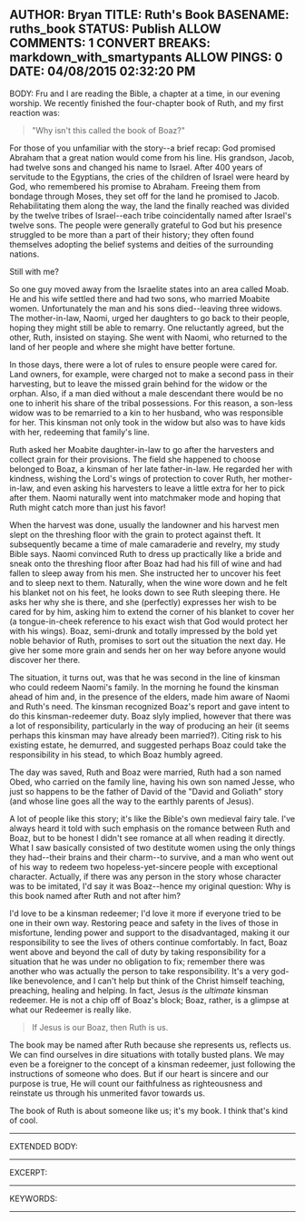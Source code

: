 AUTHOR: Bryan
TITLE: Ruth's Book
BASENAME: ruths_book
STATUS: Publish
ALLOW COMMENTS: 1
CONVERT BREAKS: markdown_with_smartypants
ALLOW PINGS: 0
DATE: 04/08/2015 02:32:20 PM
-----
BODY:
Fru and I are reading the Bible, a chapter at a time, in our evening 
worship. We recently finished the four-chapter book of Ruth, and my 
first reaction was:

> "Why isn't this called the book of Boaz?"

For those of you unfamiliar with the story--a brief recap: God promised 
Abraham that a great nation would come from his line. His grandson, Jacob, 
had twelve sons and changed his name to Israel. After 400 years of 
servitude to the Egyptians, the cries of the children of Israel were heard 
by God, who remembered his promise to Abraham. Freeing them from bondage 
through Moses, they set off for the land he promised to Jacob. 
Rehabilitating them along the way, the land the finally reached was divided by the twelve 
tribes of Israel--each tribe coincidentally named after Israel's twelve sons. 
The people were generally grateful to God but his presence struggled 
to be more than a part of their history; they often found themselves 
adopting the belief systems and deities of the surrounding nations. 

Still with me?

So one guy moved away from the Israelite states into an area called 
Moab. He and his wife settled there and had two sons, who married 
Moabite women. Unfortunately the man and his sons died--leaving 
three widows. The mother-in-law, Naomi, urged her daughters to go back 
to their people, hoping they might still be able to remarry. One 
reluctantly agreed, but the other, Ruth, insisted on staying. She went 
with Naomi, who returned to the land of her people and where she might 
have better fortune. 

In those days, there were a lot of rules to ensure people were cared 
for. Land owners, for example, were charged not to make a second pass 
in their harvesting, but to leave the missed grain behind for the widow 
or the orphan. Also, if a man died without a male descendant there would be 
no one to inherit his share of the tribal possessions. For this reason, 
a son-less widow was to be remarried to a kin to her husband, who was 
responsible for her. This kinsman not only took in the widow but also 
was to have kids with her, redeeming that family's line.

Ruth asked her Moabite daughter-in-law to go after the harvesters and 
collect grain for their provisions. The field she happened to choose 
belonged to Boaz, a kinsman of her late father-in-law. He regarded her 
with kindness, wishing the Lord's wings of protection to cover Ruth, her
mother-in-law, and even asking his harvesters to leave a little extra for 
her to pick after them. Naomi naturally went into matchmaker mode and 
hoping that Ruth might catch more than just his favor! 

When the harvest was done, usually the landowner and his harvest men
slept on the threshing floor with the grain to protect against theft.
It subsequently became a time of male camaraderie and revelry, my 
study Bible says. Naomi convinced Ruth to dress up practically like a 
bride and sneak onto the threshing floor after Boaz had had his fill 
of wine and had fallen to sleep away from his men. She instructed her
to uncover his feet and to sleep next to them. Naturally, when the wine
wore down and he felt his blanket not on his feet, he looks down to see
Ruth sleeping there. He asks her why she is there, and she (perfectly)
expresses her wish to be cared for by him, asking him to extend the 
corner of his blanket to cover her (a tongue-in-cheek reference to his
exact wish that God would protect her with his wings). Boaz, semi-drunk 
and totally impressed by the bold yet noble behavior of Ruth, promises
to sort out the situation the next day. He give her some more grain and 
sends her on her way before anyone would discover her there.

The situation, it turns out, was that he was second in the line of
kinsman who could redeem Naomi's family. In the morning he found the 
kinsman ahead of him and, in the presence of the elders, made him aware
of Naomi and Ruth's need. The kinsman recognized Boaz's report and gave
intent to do this kinsman-redeemer duty. Boaz slyly implied, however that there was a 
lot of responsibility, particularly in the way of producing an heir 
(it seems perhaps this kinsman may have already been married?). Citing
risk to his existing estate, he demurred, and suggested perhaps Boaz could
take the responsibility in his stead, to which Boaz humbly agreed.

The day was saved, Ruth and Boaz were married, Ruth had a son named Obed,
who carried on the family line, having his own son named Jesse, who just 
so happens to be the father of David of the "David and Goliath" story 
(and whose line goes all the way to the earthly parents of Jesus). 

A lot of people like this story; it's like the Bible's own medieval fairy
tale. I've always heard it told with such emphasis on the romance between
Ruth and Boaz, but to be honest I didn't see romance at all when reading it
directly. What I saw basically consisted of two destitute women using the 
only things they had--their brains and their charm--to survive, and a man 
who went out of his way to redeem two hopeless-yet-sincere people with 
exceptional character. Actually, if there was any person in the story whose 
character was to be imitated, I'd say it was Boaz--hence my original 
question: Why is this book named after Ruth and not after him?

I'd love to be a kinsman redeemer; I'd love it more if everyone tried to be 
one in their own way. Restoring peace and safety in the lives of those 
in misfortune, lending power and support to the disadvantaged, making it 
our responsibility to see the lives of others continue comfortably. In fact, 
Boaz went above and beyond the call of duty by taking responsibility for a 
situation that he was under no obligation to fix; remember there was 
another who was actually the person to take responsibility. It's a 
very god-like benevolence, and I can't help but think of the Christ 
himself teaching, preaching, healing and helping. In fact, Jesus *is* the 
*ultimate* kinsman redeemer. He is not a chip off of Boaz's block; Boaz, 
rather, is a glimpse at what our Redeemer is really like.

> If Jesus is our Boaz, then Ruth is us.

The book may be named after Ruth because she represents us, reflects us. 
We can find ourselves in dire situations with totally busted plans. We 
may even be a foreigner to the concept of a kinsman redeemer, just following 
the instructions of someone who does. But if our heart is sincere and our 
purpose is true, He will count our faithfulness as righteousness and 
reinstate us through his unmerited favor towards us. 

The book of Ruth is about someone like us; it's my book. 
I think that's kind of cool.

-----
EXTENDED BODY:

-----
EXCERPT:

-----
KEYWORDS:

-----


